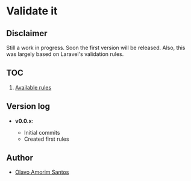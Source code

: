 # Validate it

## Disclaimer

Still a work in progress. Soon the first version will be released. Also, this was largely based on Laravel's validation rules.

## TOC

1. [Available rules](./rules/)

## Version log

- **v0.0.x**:

  - Initial commits
  - Created first rules

## Author

- [Olavo Amorim Santos](https://github.com/olavoasantos/)
